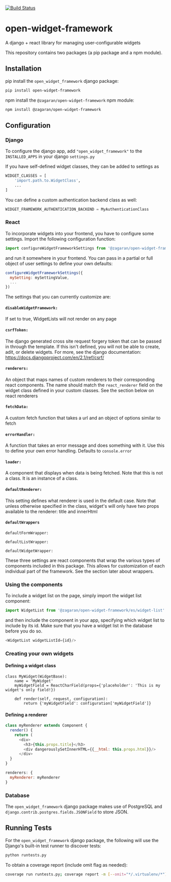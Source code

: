 [![Build Status](https://travis-ci.org/mitodl/open-widget-framework.svg?branch=master)](https://travis-ci.org/mitodl/open-widget-framework)

# open-widget-framework
A django + react library for managing user-configurable widgets

This repository contains two packages (a pip package and a npm module).

## Installation
pip install the `open_widget_framework` django package:
```bash
pip install open-widget-framework
```  

npm install the `@zagaran/open-widget-framework` npm module: 
```bash
npm install @zagaran/open-widget-framework
```  

## Configuration

### Django
To configure the django app, add `"open_widget_framework"` to the `INSTALLED_APPS` in your django `settings.py`

If you have self-defined widget classes, they can be added to settings as 
```python
WIDGET_CLASSES = [
    'import.path.to.WidgetClass',
    ...
]
```

You can define a custom authentication backend class as well: 
```python
WIDGET_FRAMEWORK_AUTHENTICATION_BACKEND = MyAuthenticationClass
``` 

### React
To incorporate widgets into your frontend, you have to configure some settings. Import the following configuration function:

```javascript
import configureWidgetFrameworkSettings from '@zagaran/open-widget-framework/es/config'
```

and run it somewhere in your frontend. You can pass in a partial or full object of user settings to define your own defaults:

```javascript
configureWidgetFrameworkSettings({
  mySetting: mySettingValue,
  ...
})
```

The settings that you can currently customize are:
#### `disableWidgetFramework:`
If set to true, WidgetLists will not render on any page

#### `csrfToken:` 
The django generated cross site request forgery token that can be passed in through the template. If this isn't defined, you will not be able to create, adit, or delete widgets. For more, see the django documentation:  https://docs.djangoproject.com/en/2.1/ref/csrf/

#### `renderers:`
An object that maps names of custom renderers to their corresponding react components. The name should match the `react_renderer` field on the widget class defined in your custom classes. See the section below on react renderers

#### `fetchData:` 
A custom fetch function that takes a url and an object of options similar to fetch

#### `errorHandler:`
A function that takes an error message and does something with it. Use this to define your own error handling. Defaults to `console.error`

#### `loader:` 
A component that displays when data is being fetched. Note that this is not a class. It is an instance of a class.

#### `defaultRenderer:`
This setting defines what renderer is used in the default case. Note that unless otherwise specified in the class, widget's will only have two props available to the renderer: title and innerHtml 

#### `defaultWrappers`

`defaultFormWrapper:`

`defaultListWrapper:`

`defaultWidgetWrapper:`

These three settings are react components that wrap the various types of components included in this package. This allows for customization of each individual part of the framework. See the section later about wrappers.

### Using the components
To include a widget list on the page, simply import the widget list component:
```javascript
import WidgetList from '@zagaran/open-widget-framework/es/widget-list'
```
and then include the component in your app, specifying which widget list to include by its id. Make sure that you have a widget list in the database before you do so.
```javascript
<WidgetList widgetListId={id}/>
```

### Creating your own widgets

#### Defining a widget class
```
class MyWidget(WidgetBase):
    name = 'MyWidget'
    myWidgetField = ReactCharField(props={'placeholder': 'This is my widget's only field!})

    def render(self, request, configuration):
        return {'myWidgetField': configuration['myWidgetField']}
```
#### Defining a renderer
```javascript
class myRenderer extends Component {
  render() {
    return (
      <div>
        <h3>{this.props.title}</h3>
        <div dangerouslySetInnerHTML={{__html: this.props.html}}/>
      </div>
  }
}

renderers: {
  myRenderer: myRenderer
}
```
### Database
The `open_widget_framework` django package makes use of PostgreSQL and `django.contrib.postgres.fields.JSONField` to store JSON.

## Running Tests
For the `open_widget_framework` django package, the following will use the Django's built-in test runner to discover tests:
```bash
python runtests.py
```
To obtain a coverage report (include omit flag as needed):  
```bash
coverage run runtests.py; coverage report -m [--omit="*/.virtualenv/*"]
```

